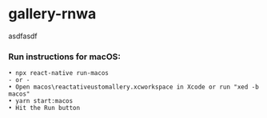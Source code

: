# gallery-rnwa

asdfasdf


### Run instructions for macOS:
    • npx react-native run-macos
    - or -
    • Open macos\reactativeustomallery.xcworkspace in Xcode or run "xed -b macos"
    • yarn start:macos
    • Hit the Run button
